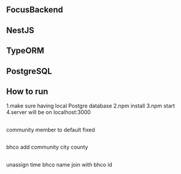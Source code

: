 ## FocusBackend

## NestJS

## TypeORM

## PostgreSQL

## How to run
1.make sure having local Postgre database
2.npm install
3.npm start
4.server will be on localhost:3000


##
community member to default fixed
##
bhco
add community city county

##
unassign time
bhco name join with bhco id

